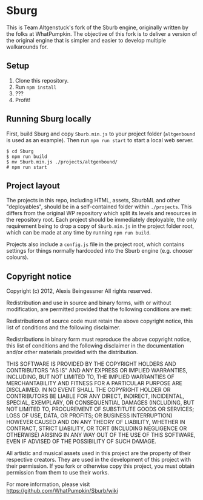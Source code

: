 # Sburg

This is Team Altgenstuck's fork of the Sburb engine, originally written by the folks at WhatPumpkin. The objective of this fork is to deliver a version of the original engine that is simpler and easier to develop multiple walkarounds for.

## Setup

1. Clone this repository.
2. Run `npm install`
3. ???
4. Profit!

## Running Sburg locally

First, build Sburg and copy `Sburb.min.js` to your project folder (`altgenbound` is used as an example). Then run `npm run start` to start a local web server.
```
$ cd Sburg
$ npm run build
$ mv Sburb.min.js ./projects/altgenbound/
# npm run start
```

## Project layout

The projects in this repo, including HTML, assets, SburbML and other "deployables", should be in a self-contained folder within `./projects`. This differs from the original WP repository which split its levels and resources in the repository root. Each project should be immediately deployable, the only requirement being to drop a copy of `Sburb.min.js` in the project folder root, which can be made at any time by running `npm run build`.

Projects also include a `config.js` file in the project root, which contains settings for things normally hardcoded into the Sburb engine (e.g. chooser colours).

## Copyright notice

Copyright (c) 2012, Alexis Beingessner
All rights reserved.

Redistribution and use in source and binary forms, with or without modification, are permitted provided that the following conditions are met:

Redistributions of source code must retain the above copyright notice, this list of conditions and the following disclaimer.

Redistributions in binary form must reproduce the above copyright notice, this list of conditions and the following disclaimer in the documentation and/or other materials provided with the distribution.

THIS SOFTWARE IS PROVIDED BY THE COPYRIGHT HOLDERS AND CONTRIBUTORS "AS IS" AND ANY EXPRESS OR IMPLIED WARRANTIES, INCLUDING, BUT NOT LIMITED TO, THE IMPLIED WARRANTIES OF MERCHANTABILITY AND FITNESS FOR A PARTICULAR PURPOSE ARE DISCLAIMED. IN NO EVENT SHALL THE COPYRIGHT HOLDER OR CONTRIBUTORS BE LIABLE FOR ANY DIRECT, INDIRECT, INCIDENTAL, SPECIAL, EXEMPLARY, OR CONSEQUENTIAL DAMAGES (INCLUDING, BUT NOT LIMITED TO, PROCUREMENT OF SUBSTITUTE GOODS OR SERVICES; LOSS OF USE, DATA, OR PROFITS; OR BUSINESS INTERRUPTION) HOWEVER CAUSED AND ON ANY THEORY OF LIABILITY, WHETHER IN CONTRACT, STRICT LIABILITY, OR TORT (INCLUDING NEGLIGENCE OR OTHERWISE) ARISING IN ANY WAY OUT OF THE USE OF THIS SOFTWARE, EVEN IF ADVISED OF THE POSSIBILITY OF SUCH DAMAGE.

All artistic and musical assets used in this project are the property of their 
respective creators. They are used in the development of this project with their 
permission. If you fork or otherwise copy this project, you must obtain 
permission from them to use their works. 

For more information, please visit https://github.com/WhatPumpkin/Sburb/wiki
